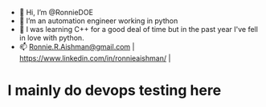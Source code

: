 - 👋 Hi, I’m @RonnieDOE
- 👀 I’m an automation engineer working in python
- 🌱 I was learning C++ for a good deal of time but in the past year I've fell in love with python.
- 📫 Ronnie.R.Aishman@gmail.com | https://www.linkedin.com/in/ronnieaishman/ |
# I mainly do devops testing here
